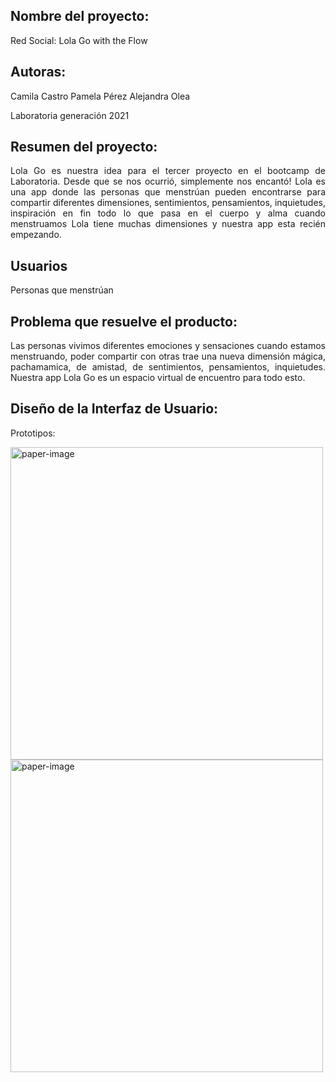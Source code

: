 <div style="text-align: justify">  

## Nombre del proyecto:
Red Social: Lola Go with the Flow

## Autoras:
Camila Castro
Pamela Pérez
Alejandra Olea

Laboratoria generación 2021

## Resumen del proyecto:

Lola Go es nuestra idea para el tercer proyecto en el bootcamp de Laboratoria.  Desde que se nos ocurrió, simplemente nos encantó!  Lola es una app donde las personas que menstrúan pueden encontrarse para compartir diferentes dimensiones, sentimientos, pensamientos, inquietudes, inspiración en fin todo lo que pasa en el cuerpo y alma cuando menstruamos 
Lola tiene muchas dimensiones y nuestra app esta recién empezando.
## Usuarios 

Personas que menstrúan

## Problema que resuelve el producto:

Las personas vivimos diferentes emociones y sensaciones cuando estamos menstruando, poder compartir con otras trae una nueva dimensión mágica, pachamamica, de  amistad, de sentimientos, pensamientos, inquietudes.  Nuestra app Lola Go es un espacio virtual de encuentro para todo esto. 

## Diseño de la Interfaz de Usuario:

Prototipos:
<p float="left">
  <img src="src/images/low-fi.jpeg" alt="paper-image" width="500"/>
  <img src="src/images/hi-fi2.jpeg" alt="paper-image" width="500"/>
</p>

</div>


















